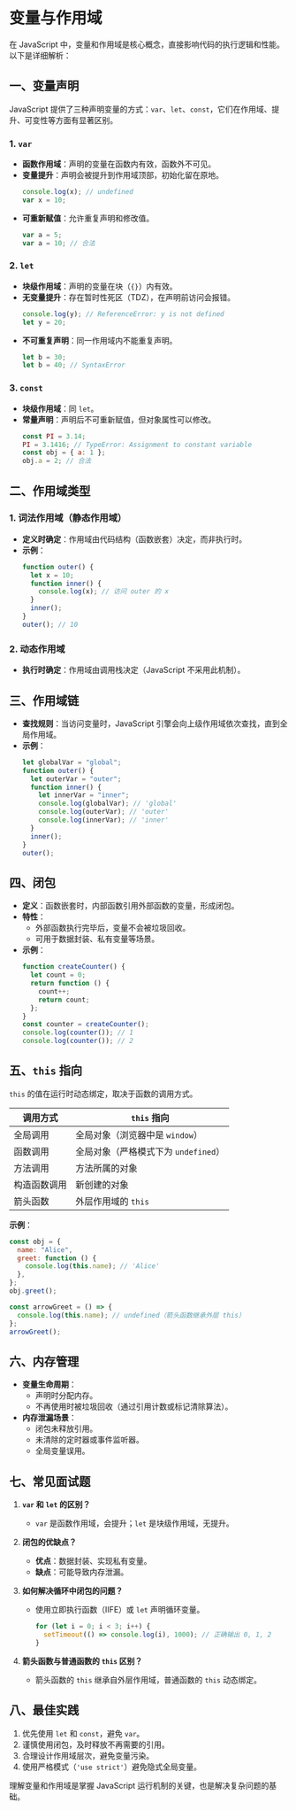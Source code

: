 # 变量与作用域

在 JavaScript 中，变量和作用域是核心概念，直接影响代码的执行逻辑和性能。以下是详细解析：

## **一、变量声明**

JavaScript 提供了三种声明变量的方式：`var`、`let`、`const`，它们在作用域、提升、可变性等方面有显著区别。

### 1. **`var`**

- **函数作用域**：声明的变量在函数内有效，函数外不可见。
- **变量提升**：声明会被提升到作用域顶部，初始化留在原地。
  ```javascript
  console.log(x); // undefined
  var x = 10;
  ```
- **可重新赋值**：允许重复声明和修改值。
  ```javascript
  var a = 5;
  var a = 10; // 合法
  ```

### 2. **`let`**

- **块级作用域**：声明的变量在块（`{}`）内有效。
- **无变量提升**：存在暂时性死区（TDZ），在声明前访问会报错。
  ```javascript
  console.log(y); // ReferenceError: y is not defined
  let y = 20;
  ```
- **不可重复声明**：同一作用域内不能重复声明。
  ```javascript
  let b = 30;
  let b = 40; // SyntaxError
  ```

### 3. **`const`**

- **块级作用域**：同 `let`。
- **常量声明**：声明后不可重新赋值，但对象属性可以修改。
  ```javascript
  const PI = 3.14;
  PI = 3.1416; // TypeError: Assignment to constant variable
  const obj = { a: 1 };
  obj.a = 2; // 合法
  ```

## **二、作用域类型**

### 1. **词法作用域（静态作用域）**

- **定义时确定**：作用域由代码结构（函数嵌套）决定，而非执行时。
- **示例**：
  ```javascript
  function outer() {
    let x = 10;
    function inner() {
      console.log(x); // 访问 outer 的 x
    }
    inner();
  }
  outer(); // 10
  ```

### 2. **动态作用域**

- **执行时确定**：作用域由调用栈决定（JavaScript 不采用此机制）。

## **三、作用域链**

- **查找规则**：当访问变量时，JavaScript 引擎会向上级作用域依次查找，直到全局作用域。
- **示例**：
  ```javascript
  let globalVar = "global";
  function outer() {
    let outerVar = "outer";
    function inner() {
      let innerVar = "inner";
      console.log(globalVar); // 'global'
      console.log(outerVar); // 'outer'
      console.log(innerVar); // 'inner'
    }
    inner();
  }
  outer();
  ```

## **四、闭包**

- **定义**：函数嵌套时，内部函数引用外部函数的变量，形成闭包。
- **特性**：
  - 外部函数执行完毕后，变量不会被垃圾回收。
  - 可用于数据封装、私有变量等场景。
- **示例**：
  ```javascript
  function createCounter() {
    let count = 0;
    return function () {
      count++;
      return count;
    };
  }
  const counter = createCounter();
  console.log(counter()); // 1
  console.log(counter()); // 2
  ```

## **五、`this` 指向**

`this` 的值在运行时动态绑定，取决于函数的调用方式。

| **调用方式** | **`this` 指向**                      |
| ------------ | ------------------------------------ |
| 全局调用     | 全局对象（浏览器中是 `window`）      |
| 函数调用     | 全局对象（严格模式下为 `undefined`） |
| 方法调用     | 方法所属的对象                       |
| 构造函数调用 | 新创建的对象                         |
| 箭头函数     | 外层作用域的 `this`                  |

**示例**：

```javascript
const obj = {
  name: "Alice",
  greet: function () {
    console.log(this.name); // 'Alice'
  },
};
obj.greet();

const arrowGreet = () => {
  console.log(this.name); // undefined（箭头函数继承外层 this）
};
arrowGreet();
```

## **六、内存管理**

- **变量生命周期**：
  - 声明时分配内存。
  - 不再使用时被垃圾回收（通过引用计数或标记清除算法）。
- **内存泄漏场景**：
  - 闭包未释放引用。
  - 未清除的定时器或事件监听器。
  - 全局变量误用。

## **七、常见面试题**

1. **`var` 和 `let` 的区别？**

   - `var` 是函数作用域，会提升；`let` 是块级作用域，无提升。

2. **闭包的优缺点？**

   - **优点**：数据封装、实现私有变量。
   - **缺点**：可能导致内存泄漏。

3. **如何解决循环中闭包的问题？**

   - 使用立即执行函数（IIFE）或 `let` 声明循环变量。
     ```javascript
     for (let i = 0; i < 3; i++) {
       setTimeout(() => console.log(i), 1000); // 正确输出 0, 1, 2
     }
     ```

4. **箭头函数与普通函数的 `this` 区别？**
   - 箭头函数的 `this` 继承自外层作用域，普通函数的 `this` 动态绑定。

## **八、最佳实践**

1. 优先使用 `let` 和 `const`，避免 `var`。
2. 谨慎使用闭包，及时释放不再需要的引用。
3. 合理设计作用域层次，避免变量污染。
4. 使用严格模式（`'use strict'`）避免隐式全局变量。

理解变量和作用域是掌握 JavaScript 运行机制的关键，也是解决复杂问题的基础。
